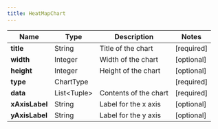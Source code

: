 ```yaml
---
title: HeatMapChart
---
```






| Name | Type | Description | Notes |
|------------ | ------------- | ------------- | -------------|
| **title** | String | Title of the chart | [required]  |
| **width** | Integer | Width of the chart | [optional]  |
| **height** | Integer | Height of the chart | [optional]  |
| **type** | ChartType |  | [required]  |
| **data** | List&lt;Tuple&gt; | Contents of the chart | [required]  |
| **xAxisLabel** | String | Label for the x axis | [optional]  |
| **yAxisLabel** | String | Label for the y axis | [optional]  |
